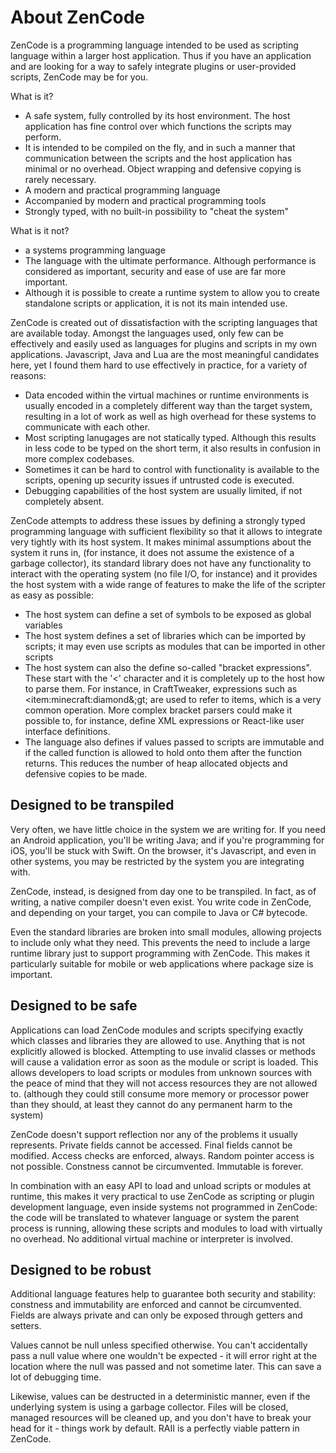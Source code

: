 # About ZenCode

ZenCode is a programming language intended to be used as scripting language within a larger host application. Thus if you have an application and are looking for a way to safely integrate plugins or user-provided scripts, ZenCode may be for you.

What is it?

- A safe system, fully controlled by its host environment. The host application has fine control over which functions the scripts may perform.
- It is intended to be compiled on the fly, and in such a manner that communication between the scripts and the host application has minimal or no overhead. Object wrapping and defensive copying is rarely necessary.
- A modern and practical programming language
- Accompanied by modern and practical programming tools
- Strongly typed, with no built-in possibility to "cheat the system"

What is it not?

- a systems programming language
- The language with the ultimate performance. Although performance is considered as important, security and ease of use are far more important.
- Although it is possible to create a runtime system to allow you to create standalone scripts or application, it is not its main intended use.

ZenCode is created out of dissatisfaction with the scripting languages that are available today. Amongst the languages used, only few can be effectively and easily used as languages for plugins and scripts in my own applications. Javascript, Java and Lua are the most meaningful candidates here, yet I found them hard to use effectively in practice, for a variety of reasons:

- Data encoded within the virtual machines or runtime environments is usually encoded in a completely different way than the target system, resulting in a lot of work as well as high overhead for these systems to communicate with each other.
- Most scripting lanugages are not statically typed. Although this results in less code to be typed on the short term, it also results in confusion in more complex codebases.
- Sometimes it can be hard to control with functionality is available to the scripts, opening up security issues if untrusted code is executed.
- Debugging capabilities of the host system are usually limited, if not completely absent.

ZenCode attempts to address these issues by defining a strongly typed programming language with sufficient flexibility so that it allows to integrate very tightly with its host system. It makes minimal assumptions about the system it runs in, (for instance, it does not assume the existence of a garbage collector), its standard library does not have any functionality to interact with the operating system (no file I/O, for instance) and it provides the host system with a wide range of features to make the life of the scripter as easy as possible:

- The host system can define a set of symbols to be exposed as global variables
- The host system defines a set of libraries which can be imported by scripts; it may even use scripts as modules that can be imported in other scripts
- The host system can also the define so-called "bracket expressions". These start with the '&lt;' character and it is completely up to the host how to parse them. For instance, in CraftTweaker, expressions such as &lt;item:minecraft:diamond&;gt; are used to refer to items, which is a very common operation. More complex bracket parsers could make it possible to, for instance, define XML expressions or React-like user interface definitions.
- The language also defines if values passed to scripts are immutable and if the called function is allowed to hold onto them after the function returns. This reduces the number of heap allocated objects and defensive copies to be made.

## Designed to be transpiled

Very often, we have little choice in the system we are writing for. If you need an Android application, you'll be writing Java; and if you're programming for iOS, you'll be stuck with Swift. On the browser, it's Javascript, and even in other systems, you may be restricted by the system you are integrating with.

ZenCode, instead, is designed from day one to be transpiled. In fact, as of writing, a native compiler doesn't even exist. You write code in ZenCode, and depending on your target, you can compile to Java or C# bytecode.

Even the standard libraries are broken into small modules, allowing projects to include only what they need. This prevents the need to include a large runtime library just to support programming with ZenCode. This makes it particularly suitable for mobile or web applications where package size is important.

## Designed to be safe

Applications can load ZenCode modules and scripts specifying exactly which classes and libraries they are allowed to use. Anything that is not explicitly allowed is blocked. Attempting to use invalid classes or methods will cause a validation error as soon as the module or script is loaded. This allows developers to load scripts or modules from unknown sources with the peace of mind that they will not access resources they are not allowed to. (although they could still consume more memory or processor power than they should, at least they cannot do any permanent harm to the system)

ZenCode doesn't support reflection nor any of the problems it usually represents. Private fields cannot be accessed. Final fields cannot be modified. Access checks are enforced, always. Random pointer access is not possible. Constness cannot be circumvented. Immutable is forever.

In combination with an easy API to load and unload scripts or modules at runtime, this makes it very practical to use ZenCode as scripting or plugin development language, even inside systems not programmed in ZenCode: the code will be translated to whatever language or system the parent process is running, allowing these scripts and modules to load with virtually no overhead. No additional virtual machine or interpreter is involved.

## Designed to be robust

Additional language features help to guarantee both security and stability: constness and immutability are enforced and cannot be circumvented. Fields are always private and can only be exposed through getters and setters.

Values cannot be null unless specified otherwise. You can't accidentally pass a null value where one wouldn't be expected - it will error right at the location where the null was passed and not sometime later. This can save a lot of debugging time.

Likewise, values can be destructed in a deterministic manner, even if the underlying system is using a garbage collector. Files will be closed, managed resources will be cleaned up, and you don't have to break your head for it - things work by default. RAII is a perfectly viable pattern in ZenCode.
